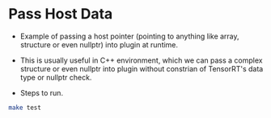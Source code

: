 # Pass Host Data

+ Example of passing a host pointer (pointing to anything like array, structure or even nullptr) into plugin at runtime.

+ This is usually useful in C++ environment, which we can pass a complex structure or even nullptr into plugin without constrian of TensorRT's data type or nullptr check.

+ Steps to run.

```bash
make test
```
